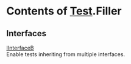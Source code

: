 # Contents of [Test](TableOfContents.Test.md).Filler

## Interfaces

[IInterfaceB](Test.Filler.IInterfaceB.md)  
Enable tests inheriting from multiple interfaces.  
  
  

